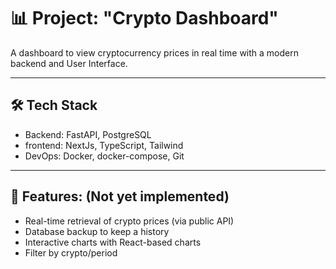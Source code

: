 # 📊 Project: "Crypto Dashboard"

A dashboard to view cryptocurrency prices in real time with a modern backend and User Interface.
___

## 🛠️ Tech Stack
* Backend: FastAPI, PostgreSQL
* frontend: NextJs, TypeScript, Tailwind
* DevOps: Docker, docker-compose, Git
___

## 🚀 Features: (Not yet implemented)
* Real-time retrieval of crypto prices (via public API)
* Database backup to keep a history
* Interactive charts with React-based charts
* Filter by crypto/period